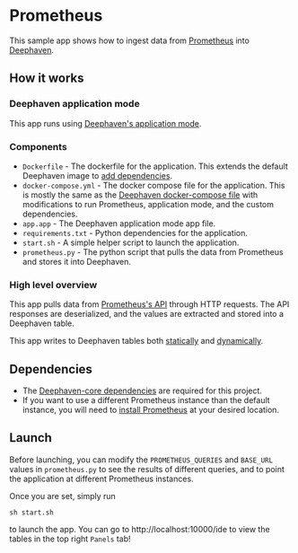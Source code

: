 # Prometheus

This sample app shows how to ingest data from [Prometheus](https://prometheus.io/) into [Deephaven](https://deephaven.io/).

## How it works

### Deephaven application mode

This app runs using [Deephaven's application mode](https://deephaven.io/core/docs/how-to-guides/app-mode/).

### Components

* `Dockerfile` - The dockerfile for the application. This extends the default Deephaven image to [add dependencies](https://deephaven.io/core/docs/how-to-guides/install-python-packages/#add-packages-to-a-custom-docker-image).
* `docker-compose.yml` - The docker compose file for the application. This is mostly the same as the [Deephaven docker-compose file](https://raw.githubusercontent.com/deephaven/deephaven-core/main/containers/python-examples/docker-compose.yml) with modifications to run Prometheus, application mode, and the custom dependencies.
* `app.app` - The Deephaven application mode app file.
* `requirements.txt` - Python dependencies for the application.
* `start.sh` - A simple helper script to launch the application.
* `prometheus.py` - The python script that pulls the data from Prometheus and stores it into Deephaven.

### High level overview

This app pulls data from [Prometheus's API](https://prometheus.io/docs/prometheus/latest/querying/api/) through HTTP requests. The API responses are deserialized, and the values are extracted and stored into a Deephaven table.

This app writes to Deephaven tables both [statically](https://deephaven.io/core/docs/how-to-guides/new-table/) and [dynamically](https://deephaven.io/core/docs/how-to-guides/dynamic-table-writer/).

## Dependencies

* The [Deephaven-core dependencies](https://github.com/deephaven/deephaven-core#required-dependencies) are required for this project.
* If you want to use a different Prometheus instance than the default instance, you will need to [install Prometheus](https://prometheus.io/docs/prometheus/latest/installation/) at your desired location.

## Launch

Before launching, you can modify the `PROMETHEUS_QUERIES` and `BASE_URL` values in `prometheus.py` to see the results of different queries, and to point the application at different Prometheus instances.

Once you are set, simply run

```
sh start.sh
```

to launch the app. You can go to http://localhost:10000/ide to view the tables in the top right `Panels` tab!
